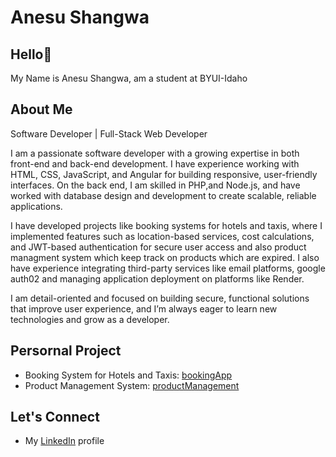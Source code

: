 
# Anesu Shangwa

## Hello👋
My Name is Anesu Shangwa, am a student at BYUI-Idaho
## About Me
Software Developer | Full-Stack Web Developer

I am a passionate software developer with a growing expertise in both front-end and back-end development. I have experience working with HTML, CSS, JavaScript, and Angular for building responsive, user-friendly interfaces. On the back end, I am skilled in PHP,and Node.js, and have worked with database design and development to create scalable, reliable applications.

I have developed projects like booking systems for hotels and taxis, where I implemented features such as location-based services, cost calculations, and JWT-based authentication for secure user access and also product managment system which keep track on products which are expired. I also have experience integrating third-party services like email platforms, google auth02 and managing application deployment on platforms like Render.

I am detail-oriented and focused on building secure, functional solutions that improve user experience, and I’m always eager to learn new technologies and grow as a developer.

## Persornal Project
- Booking System for Hotels and Taxis: [bookingApp](https://bookingapk.netlify.app)
- Product Management System: [productManagement](https://expire02.netlify.app)
## Let's Connect
- My [LinkedIn](https://zw.linkedin.com/in/anesu-shangwa) profile
